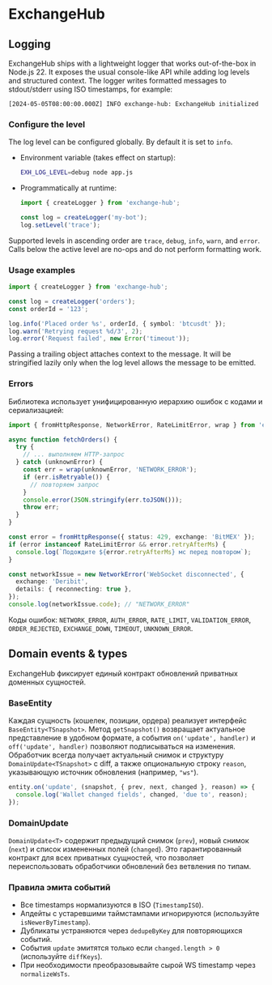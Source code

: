 # ExchangeHub

## Logging

ExchangeHub ships with a lightweight logger that works out-of-the-box in Node.js 22.
It exposes the usual console-like API while adding log levels and structured context.
The logger writes formatted messages to stdout/stderr using ISO timestamps, for example:

```
[2024-05-05T08:00:00.000Z] INFO exchange-hub: ExchangeHub initialized
```

### Configure the level

The log level can be configured globally. By default it is set to `info`.

- Environment variable (takes effect on startup):
  ```bash
  EXH_LOG_LEVEL=debug node app.js
  ```
- Programmatically at runtime:

  ```ts
  import { createLogger } from 'exchange-hub';

  const log = createLogger('my-bot');
  log.setLevel('trace');
  ```

Supported levels in ascending order are `trace`, `debug`, `info`, `warn`, and `error`.
Calls below the active level are no-ops and do not perform formatting work.

### Usage examples

```ts
import { createLogger } from 'exchange-hub';

const log = createLogger('orders');
const orderId = '123';

log.info('Placed order %s', orderId, { symbol: 'btcusdt' });
log.warn('Retrying request %d/3', 2);
log.error('Request failed', new Error('timeout'));
```

Passing a trailing object attaches context to the message. It will be stringified lazily
only when the log level allows the message to be emitted.

### Errors

Библиотека использует унифицированную иерархию ошибок с кодами и сериализацией:

```ts
import { fromHttpResponse, NetworkError, RateLimitError, wrap } from 'exchange-hub';

async function fetchOrders() {
  try {
    // ... выполняем HTTP-запрос
  } catch (unknownError) {
    const err = wrap(unknownError, 'NETWORK_ERROR');
    if (err.isRetryable()) {
      // повторяем запрос
    }
    console.error(JSON.stringify(err.toJSON()));
    throw err;
  }
}

const error = fromHttpResponse({ status: 429, exchange: 'BitMEX' });
if (error instanceof RateLimitError && error.retryAfterMs) {
  console.log(`Подождите ${error.retryAfterMs} мс перед повтором`);
}

const networkIssue = new NetworkError('WebSocket disconnected', {
  exchange: 'Deribit',
  details: { reconnecting: true },
});
console.log(networkIssue.code); // "NETWORK_ERROR"
```

Коды ошибок: `NETWORK_ERROR`, `AUTH_ERROR`, `RATE_LIMIT`, `VALIDATION_ERROR`, `ORDER_REJECTED`, `EXCHANGE_DOWN`, `TIMEOUT`, `UNKNOWN_ERROR`.

## Domain events & types

ExchangeHub фиксирует единый контракт обновлений приватных доменных сущностей.

### BaseEntity

Каждая сущность (кошелек, позиции, ордера) реализует интерфейс `BaseEntity<TSnapshot>`.
Метод `getSnapshot()` возвращает актуальное представление в удобном формате, а события
`on('update', handler)` и `off('update', handler)` позволяют подписываться на изменения.
Обработчик всегда получает актуальный снимок и структуру `DomainUpdate<TSnapshot>` с diff,
а также опциональную строку `reason`, указывающую источник обновления (например, `"ws"`).

```ts
entity.on('update', (snapshot, { prev, next, changed }, reason) => {
  console.log('Wallet changed fields', changed, 'due to', reason);
});
```

### DomainUpdate<T>

`DomainUpdate<T>` содержит предыдущий снимок (`prev`), новый снимок (`next`) и список
измененных полей (`changed`). Это гарантированный контракт для всех приватных сущностей,
что позволяет переиспользовать обработчики обновлений без ветвления по типам.

### Правила эмита событий

- Все timestamps нормализуются в ISO (`TimestampISO`).
- Апдейты с устаревшими таймстампами игнорируются (используйте `isNewerByTimestamp`).
- Дубликаты устраняются через `dedupeByKey` для повторяющихся событий.
- События `update` эмитятся только если `changed.length > 0` (используйте `diffKeys`).
- При необходимости преобразовывайте сырой WS timestamp через `normalizeWsTs`.
